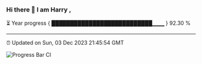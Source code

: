 ### Hi there 👋 I am Harry , 

⏳ Year progress { ███████████████████████████▁▁▁ } 92.30 %

---

⏰ Updated on Sun, 03 Dec 2023 21:45:54 GMT

![Progress Bar CI](https://github.com/duykhang68/duykhang68/workflows/Progress%20Bar%20CI/badge.svg)
